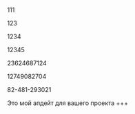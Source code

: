 111

123

1234

12345

23624687124

12749082704

82-481-293021

Это мой апдейт для вашего проекта
+++